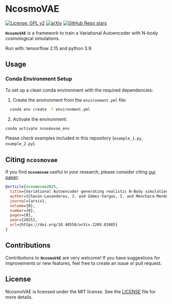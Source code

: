 # NcosmoVAE

[![License: GPL v2](https://img.shields.io/badge/License-GPL_v2-blue.svg)](https://www.gnu.org/licenses/old-licenses/gpl-2.0.en.html)
[![arXiv](https://img.shields.io/badge/arXiv-2209.02685-b31b1b.svg)](https://doi.org/10.48550/arXiv.2209.02685)
[![GitHub Repo stars](https://img.shields.io/github/stars/igomezv/NcosmoVAE?style=social)](https://github.com/igomezv/NcosmoVAE)

**`NcosmoVAE`** is a framework to train a Variational Autoencoder with N-body cosmological simulations.

Run with: tensorflow 2.15 and python 3.9.

## Usage

### Conda Environment Setup

To set up a clean conda environment with the required dependencies:

1. Create the environment from the `environment.yml` file:

```bash
  conda env create -f environment.yml
  ```

2. Activate the environment:
  ```bash
  conda activate ncosmovae_env
  ```

Please check examples included in this repository (`example_1.py`, `example_2.py`).

## Citing `ncosmovae`

If you find **`ncosmovae`** useful in your research, please consider citing [our paper](https://arxiv.org/abs/2209.02685):

```bibtex
@article{ncosmovae2025,
  title={Variational Autoencoder generating realistic N-Body simulations for dark matter halos},
  author={Chacón-Lavanderos, J. and Gómez-Vargas, I. and Menchaca-Mendez, R. and Vázquez, J. A.},
  journal={arxiv},
  volume={0},
  number={0},
  pages={0},
  year={2025},
  url={https://doi.org/10.48550/arXiv.2209.02685}
}
```

## Contributions

Contributions to **`NcosmoVAE`** are very welcome! If you have suggestions for improvements or new features, feel free to create an issue or pull request.

## License

NcosmoVAE is licensed under the MIT license. See the [LICENSE](LICENSE) file for more details.
